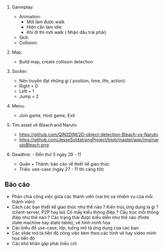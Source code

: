 1. Gameplay:
    - Animation: 
        + Mới làm được walk
        + Hiện cần làm idle
        + Khi đi thì mới walk ( Nhận dấu trái phải)
    - Skill:
    - Collision:
2. Map:
    - Build map, create collision detection
3. Socker:
    - Nên truyền đạt những gì ( position, time, life, action)
    - Right = 0
    - Left = 1
    - Jump = 2
4. Menu:
    - Join game, Host game, Exit
5. Tìm asset về Bleach and Naruto
    - https://github.com/QIN2DIM/2D-object-detection-Bleach-vs-Naruto
    - https://github.com/JesseSoldat/angProject/blob/master/app/img/narutoBleach.png

6. Deadline: - Đến thứ 3 ngày 29 - 11
    - Quân + Thành: báo cáo về thiết kế giao thức
    - Triệu: use-case (ngày 27 - 11 thì càng tốt)

## Báo cáo
- Phân chia công việc giữa các thành viên (vai trò và nhiệm vụ của mỗi thành viên)
- Cách các bạn thiết kế giao thức như thế nào ? 
        Kiến trúc ứng dụng là gì ? (client-server, P2P hay lai)
        Có mấy kiểu thông điệp ?
        Cấu trúc mỗi thông điệp như thế nào ?
        Các trạng thái được biểu diễn như thế nào (finite state machine hay state table), vẽ hình minh họa
- Các biểu đồ use-case, lớp, luồng mô tả ứng dụng của các bạn
- Các slide mô tả tiến độ công việc kèm theo các hình vẽ hay video minh họa tiến độ
- Các khó khăn gặp phải (nếu có)